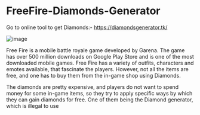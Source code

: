 # FreeFire-Diamonds-Generator
Go to online tool to get Diamonds:- https://diamondsgenerator.tk/


![image](https://user-images.githubusercontent.com/106001865/200537826-7898961b-cc1a-42de-89bf-c0e2d2e1aa15.png)

Free Fire is a mobile battle royale game developed by Garena. The game has over 500 million downloads on Google Play Store and is one of the most downloaded mobile games. Free Fire has a variety of outfits, characters and emotes available, that fascinate the players. However, not all the items are free, and one has to buy them from the in-game shop using Diamonds.

The diamonds are pretty expensive, and players do not want to spend money for some in-game items, so they try to apply specific ways by which they can gain diamonds for free. One of them being the Diamond generator, which is illegal to use
